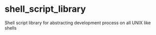 # shell_script_library
Shell script library for abstracting development process on all UNIX like shells
